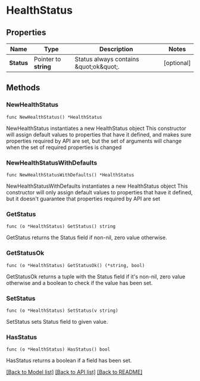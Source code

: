 # HealthStatus

## Properties

| Name       | Type                  | Description                              | Notes      |
| ---------- | --------------------- | ---------------------------------------- | ---------- |
| **Status** | Pointer to **string** | Status always contains \&quot;ok\&quot;. | [optional] |

## Methods

### NewHealthStatus

`func NewHealthStatus() *HealthStatus`

NewHealthStatus instantiates a new HealthStatus object This constructor will
assign default values to properties that have it defined, and makes sure
properties required by API are set, but the set of arguments will change when
the set of required properties is changed

### NewHealthStatusWithDefaults

`func NewHealthStatusWithDefaults() *HealthStatus`

NewHealthStatusWithDefaults instantiates a new HealthStatus object This
constructor will only assign default values to properties that have it defined,
but it doesn't guarantee that properties required by API are set

### GetStatus

`func (o *HealthStatus) GetStatus() string`

GetStatus returns the Status field if non-nil, zero value otherwise.

### GetStatusOk

`func (o *HealthStatus) GetStatusOk() (*string, bool)`

GetStatusOk returns a tuple with the Status field if it's non-nil, zero value
otherwise and a boolean to check if the value has been set.

### SetStatus

`func (o *HealthStatus) SetStatus(v string)`

SetStatus sets Status field to given value.

### HasStatus

`func (o *HealthStatus) HasStatus() bool`

HasStatus returns a boolean if a field has been set.

[[Back to Model list]](../README.md#documentation-for-models)
[[Back to API list]](../README.md#documentation-for-api-endpoints)
[[Back to README]](../README.md)

